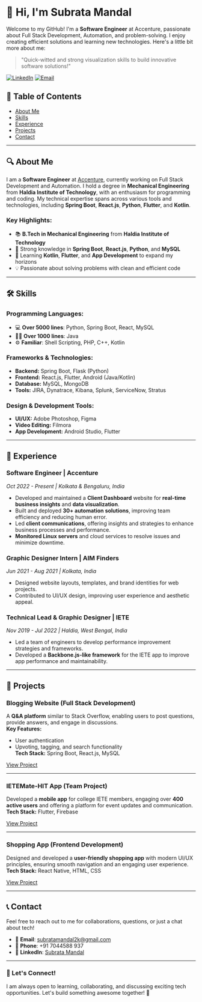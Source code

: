 # 👋 Hi, I'm Subrata Mandal

Welcome to my GitHub! I'm a **Software Engineer** at Accenture, passionate about Full Stack Development, Automation, and problem-solving. I enjoy creating efficient solutions and learning new technologies. Here's a little bit more about me:

> "Quick-witted and strong visualization skills to build innovative software solutions!"

[![LinkedIn](https://img.shields.io/badge/LinkedIn-Subrata%20Mandal-blue?logo=linkedin&logoColor=white)](https://www.linkedin.com/in/subrata-mandal-a18a09338/)
[![Email](https://img.shields.io/badge/Email-subratamandal2k%40gmail.com-red?logo=gmail&logoColor=white)](mailto:subratamandal2k@gmail.com)

## 🌟 Table of Contents
- [About Me](#about-me)
- [Skills](#skills)
- [Experience](#experience)
- [Projects](#projects)
- [Contact](#contact)

---

## 🔍 About Me

I am a **Software Engineer** at [Accenture](https://www.accenture.com), currently working on Full Stack Development and Automation. I hold a degree in **Mechanical Engineering** from **Haldia Institute of Technology**, with an enthusiasm for programming and coding. My technical expertise spans across various tools and technologies, including **Spring Boot**, **React.js**, **Python**, **Flutter**, and **Kotlin**.

### Key Highlights:
- 📚 **B.Tech in Mechanical Engineering** from **Haldia Institute of Technology**
- 🔧 Strong knowledge in **Spring Boot**, **React.js**, **Python**, and **MySQL**
- 🌱 Learning **Kotlin**, **Flutter**, and **App Development** to expand my horizons
- 💡 Passionate about solving problems with clean and efficient code

---

## 🛠️ Skills

### **Programming Languages:**
- 💻 **Over 5000 lines**: Python, Spring Boot, React, MySQL
- 🧑‍💻 **Over 1000 lines**: Java
- ⚙️ **Familiar**: Shell Scripting, PHP, C++, Kotlin

### **Frameworks & Technologies:**
- **Backend:** Spring Boot, Flask (Python)
- **Frontend:** React.js, Flutter, Android (Java/Kotlin)
- **Database:** MySQL, MongoDB
- **Tools:** JIRA, Dynatrace, Kibana, Splunk, ServiceNow, Stratus

### **Design & Development Tools:**
- **UI/UX:** Adobe Photoshop, Figma
- **Video Editing:** Filmora
- **App Development:** Android Studio, Flutter

---


## 💼 Experience

### **Software Engineer | Accenture**  
*Oct 2022 - Present | Kolkata & Bengaluru, India*  
- Developed and maintained a **Client Dashboard** website for **real-time business insights** and **data visualization**.
- Built and deployed **30+ automation solutions**, improving team efficiency and reducing human error.
- Led **client communications**, offering insights and strategies to enhance business processes and performance.
- **Monitored Linux servers** and cloud services to resolve issues and minimize downtime.

### **Graphic Designer Intern | AIM Finders**  
*Jun 2021 - Aug 2021 | Kolkata, India*  
- Designed website layouts, templates, and brand identities for web projects.
- Contributed to UI/UX design, improving user experience and aesthetic appeal.

### **Technical Lead & Graphic Designer | IETE**  
*Nov 2019 - Jul 2022 | Haldia, West Bengal, India*  
- Led a team of engineers to develop performance improvement strategies and frameworks.
- Developed a **Backbone.js-like framework** for the IETE app to improve app performance and maintainability.

---

## 📂 Projects

### **Blogging Website (Full Stack Development)**  
A **Q&A platform** similar to Stack Overflow, enabling users to post questions, provide answers, and engage in discussions.  
**Key Features:**
- User authentication
- Upvoting, tagging, and search functionality  
**Tech Stack:** Spring Boot, React.js, MySQL

[View Project](#)

---

### **IETEMate-HIT App (Team Project)**  
Developed a **mobile app** for college IETE members, engaging over **400 active users** and offering a platform for event updates and communication.  
**Tech Stack:** Flutter, Firebase

[View Project](#)

---

### **Shopping App (Frontend Development)**  
Designed and developed a **user-friendly shopping app** with modern UI/UX principles, ensuring smooth navigation and an engaging user experience.  
**Tech Stack:** React Native, HTML, CSS

[View Project](#)

---

## 📞 Contact

Feel free to reach out to me for collaborations, questions, or just a chat about tech!

- 📧 **Email**: [subratamandal2k@gmail.com](mailto:subratamandal2k@gmail.com)
- 📱 **Phone**: +91 7044588 937
- 🔗 **LinkedIn**: [Subrata Mandal](https://www.linkedin.com/in/subrata-mandal-a18a09338/)

---

### 🎯 Let's Connect!
I am always open to learning, collaborating, and discussing exciting tech opportunities. Let's build something awesome together! 🚀
